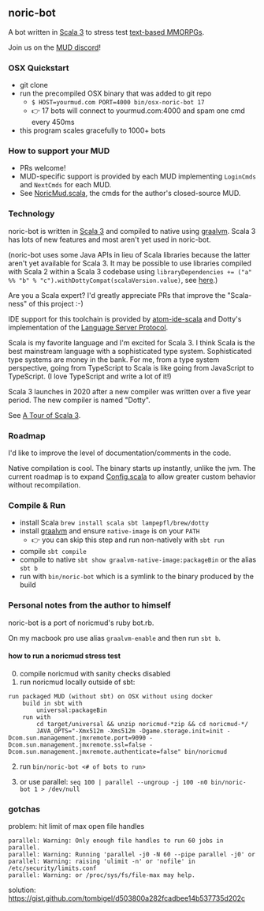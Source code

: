 ## noric-bot

A bot written in [Scala 3](https://dotty.epfl.ch) to stress test [text-based MMORPGs](https://en.wikipedia.org/wiki/MUD).

Join us on the [MUD discord](https://discord.gg/HpvrhdQ)!

### OSX Quickstart

* git clone
* run the precompiled OSX binary that was added to git repo
  * `$ HOST=yourmud.com PORT=4000 bin/osx-noric-bot 17`
  * 👉 17 bots will connect to yourmud.com:4000 and spam one cmd every 450ms
* this program scales gracefully to 1000+ bots

### How to support your MUD

* PRs welcome!
* MUD-specific support is provided by each MUD implementing `LoginCmds` and `NextCmds` for each MUD.
* See [NoricMud.scala](https://github.com/ryanberckmans/noric-bot/blob/master/src/main/scala/NoricMud.scala), the cmds for the author's closed-source MUD.

### Technology

noric-bot is written in [Scala 3](https://dotty.epfl.ch) and compiled to native using [graalvm](https://www.graalvm.org). Scala 3 has lots of new features and most aren't yet used in noric-bot.

(noric-bot uses some Java APIs in lieu of Scala libraries because the latter aren't yet available for Scala 3. It may be possible to use libraries compiled with Scala 2 within a Scala 3 codebase using `libraryDependencies += ("a" %% "b" % "c").withDottyCompat(scalaVersion.value)`, see [here](https://github.com/lampepfl/dotty-example-project#getting-your-project-to-compile-with-dotty).)

Are you a Scala expert? I'd greatly appreciate PRs that improve the "Scala-ness" of this project :-)

IDE support for this toolchain is provided by [atom-ide-scala](https://github.com/laughedelic/atom-ide-scala) and Dotty's implementation of the [Language Server Protocol](https://microsoft.github.io/language-server-protocol/).

Scala is my favorite language and I'm excited for Scala 3. I think Scala is the best mainstream language with a sophisticated type system. Sophisticated type systems are money in the bank. For me, from a type system perspective, going from TypeScript to Scala is like going from JavaScript to TypeScript. (I love TypeScript and write a lot of it!)

Scala 3 launches in 2020 after a new compiler was written over a five year period. The new compiler is named "Dotty".

See [A Tour of Scala 3](https://www.youtube.com/watch?v=_Rnrx2lo9cw).

### Roadmap

I'd like to improve the level of documentation/comments in the code.

Native compilation is cool. The binary starts up instantly, unlike the jvm. The current roadmap is to expand [Config.scala](https://github.com/ryanberckmans/noric-bot/blob/master/src/main/scala/Config.scala) to allow greater custom behavior without recompilation.

### Compile & Run

* install Scala `brew install scala sbt lampepfl/brew/dotty`
* install [graalvm](https://www.graalvm.org) and ensure `native-image` is on your `PATH`
  * 👉 you can skip this step and run non-natively with `sbt run`
* compile `sbt compile`
* compile to native `sbt show graalvm-native-image:packageBin` or the alias `sbt b`
* run with `bin/noric-bot` which is a symlink to the binary produced by the build

### Personal notes from the author to himself

noric-bot is a port of noricmud's ruby bot.rb.

On my macbook pro use alias `graalvm-enable` and then run `sbt b`.

#### how to run a noricmud stress test

0. compile noricmud with sanity checks disabled
1. run noricmud locally outside of sbt:

```
run packaged MUD (without sbt) on OSX without using docker
    build in sbt with
        universal:packageBin
    run with
        cd target/universal && unzip noricmud-*zip && cd noricmud-*/
        JAVA_OPTS="-Xmx512m -Xms512m -Dgame.storage.init=init -Dcom.sun.management.jmxremote.port=9090 -Dcom.sun.management.jmxremote.ssl=false -Dcom.sun.management.jmxremote.authenticate=false" bin/noricmud
```

2. run `bin/noric-bot <# of bots to run>`

3. or use parallel: `seq 100 | parallel --ungroup -j 100 -n0 bin/noric-bot 1 > /dev/null`

### gotchas

problem: hit limit of max open file handles

```
parallel: Warning: Only enough file handles to run 60 jobs in parallel.
parallel: Warning: Running 'parallel -j0 -N 60 --pipe parallel -j0' or
parallel: Warning: raising 'ulimit -n' or 'nofile' in /etc/security/limits.conf
parallel: Warning: or /proc/sys/fs/file-max may help.
```

solution: https://gist.github.com/tombigel/d503800a282fcadbee14b537735d202c

